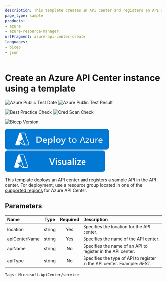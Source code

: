 ```yaml
---
description: This template creates an API center and registers an API in the API center.
page_type: sample
products:
- azure
- azure-resource-manager
urlFragment: azure-api-center-create
languages:
- bicep
- json
---
```

# Create an Azure API Center instance using a template

![Azure Public Test Date](https://azurequickstartsservice.blob.core.windows.net/badges/quickstarts/microsoft.apicenter/azure-api-center-create/PublicLastTestDate.svg)
![Azure Public Test Result](https://azurequickstartsservice.blob.core.windows.net/badges/quickstarts/microsoft.apicenter/azure-api-center-create/PublicDeployment.svg)

![Best Practice Check](https://azurequickstartsservice.blob.core.windows.net/badges/quickstarts/microsoft.apicenter/azure-api-center-create/BestPracticeResult.svg)
![Cred Scan Check](https://azurequickstartsservice.blob.core.windows.net/badges/quickstarts/microsoft.apicenter/azure-api-center-create/CredScanResult.svg)

![Bicep Version](https://azurequickstartsservice.blob.core.windows.net/badges/quickstarts/microsoft.apicenter/azure-api-center-create/BicepVersion.svg)

[![Deploy To Azure](https://raw.githubusercontent.com/Azure/azure-quickstart-templates/master/1-CONTRIBUTION-GUIDE/images/deploytoazure.svg?sanitize=true)](https://portal.azure.com/#create/Microsoft.Template/uri/https%3A%2F%2Fraw.githubusercontent.com%2FAzure%2Fazure-quickstart-templates%2Fmaster%2Fquickstarts%2Fmicrosoft.apicenter%2Fazure-api-center-create%2Fazuredeploy.json)
[![Visualize](https://raw.githubusercontent.com/Azure/azure-quickstart-templates/master/1-CONTRIBUTION-GUIDE/images/visualizebutton.svg?sanitize=true)](http://armviz.io/#/?load=https%3A%2F%2Fraw.githubusercontent.com%2FAzure%2Fazure-quickstart-templates%2Fmaster%2Fquickstarts%2Fmicrosoft.apicenter%2Fazure-api-center-create%2Fazuredeploy.json)

This template deploys an API center and registers a sample API in the API center. For deployment, use a resource group located in one of the [supported regions](https://learn.microsoft.com/azure/api-center/overview#available-regions) for Azure API Center.

## Parameters

| Name | Type | Required | Description |
| :------------- | :----------: | :----------: | :------------- |
| location | string | Yes | Specifies the location for the API center. |
| apiCenterName | string | Yes | Specifies the name of the API center. |
| apiName | string | No | Specifies the name of an API to register in the API center. |
| apiType | string | No | Specifies the type of API to register in the API center. Example: *REST*. |


`Tags: Microsoft.ApiCenter/service`

